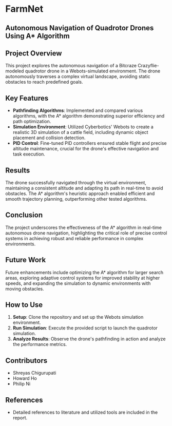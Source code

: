 # FarmNet
## Autonomous Navigation of Quadrotor Drones Using A* Algorithm

## Project Overview
This project explores the autonomous navigation of a Bitcraze Crazyflie-modeled quadrotor drone in a Webots-simulated environment. The drone autonomously traverses a complex virtual landscape, avoiding static obstacles to reach predefined goals.

## Key Features
- **Pathfinding Algorithms**: Implemented and compared various algorithms, with the A* algorithm demonstrating superior efficiency and path optimization.
- **Simulation Environment**: Utilized Cyberbotics' Webots to create a realistic 3D simulation of a cattle field, including dynamic object placement and collision detection.
- **PID Control**: Fine-tuned PID controllers ensured stable flight and precise altitude maintenance, crucial for the drone's effective navigation and task execution.

## Results
The drone successfully navigated through the virtual environment, maintaining a consistent altitude and adapting its path in real-time to avoid obstacles. The A* algorithm's heuristic approach enabled efficient and smooth trajectory planning, outperforming other tested algorithms.

## Conclusion
The project underscores the effectiveness of the A* algorithm in real-time autonomous drone navigation, highlighting the critical role of precise control systems in achieving robust and reliable performance in complex environments.

## Future Work
Future enhancements include optimizing the A* algorithm for larger search areas, exploring adaptive control systems for improved stability at higher speeds, and expanding the simulation to dynamic environments with moving obstacles.

## How to Use
1. **Setup**: Clone the repository and set up the Webots simulation environment.
2. **Run Simulation**: Execute the provided script to launch the quadrotor simulation.
3. **Analyze Results**: Observe the drone's pathfinding in action and analyze the performance metrics.

## Contributors
- Shreyas Chigurupati
- Howard Ho
- Philip Ni

## References
- Detailed references to literature and utilized tools are included in the report.

